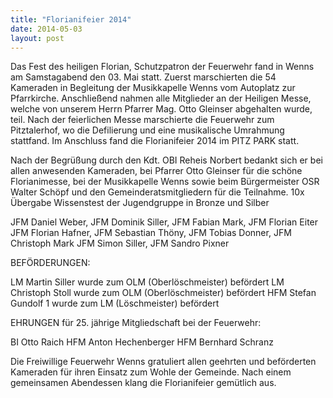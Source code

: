 ```yaml
---
title: "Florianifeier 2014"
date: 2014-05-03
layout: post
---
```


Das Fest des heiligen Florian, Schutzpatron der Feuerwehr fand in Wenns am Samstagabend den 03. Mai statt. Zuerst marschierten die 54 Kameraden in Begleitung der Musikkapelle Wenns vom Autoplatz zur Pfarrkirche. Anschließend nahmen alle Mitglieder an der Heiligen Messe, welche von unserem Herrn Pfarrer Mag. Otto Gleinser abgehalten wurde, teil. Nach der feierlichen Messe marschierte die Feuerwehr zum Pitztalerhof, wo die Defilierung und eine musikalische Umrahmung stattfand. Im Anschluss fand die Florianifeier 2014 im PITZ PARK statt.

Nach der Begrüßung durch den Kdt. OBI Reheis Norbert bedankt sich er bei allen anwesenden Kameraden, bei Pfarrer Otto Gleinser für die schöne Florianimesse, bei der Musikkapelle Wenns sowie beim Bürgermeister OSR Walter Schöpf und den Gemeinderatsmitgliedern für die Teilnahme.
10x Übergabe Wissenstest der Jugendgruppe in Bronze und Silber

JFM Daniel Weber, JFM Dominik Siller, JFM Fabian Mark, JFM Florian Eiter
JFM Florian Hafner, JFM Sebastian Thöny, JFM Tobias Donner, JFM Christoph Mark
JFM Simon Siller, JFM Sandro Pixner

BEFÖRDERUNGEN:

LM Martin Siller wurde zum OLM (Oberlöschmeister) befördert
LM Christoph Stoll wurde zum OLM (Oberlöschmeister) befördert
HFM Stefan Gundolf 1 wurde zum LM (Löschmeister) befördert

EHRUNGEN für 25. jährige Mitgliedschaft bei der Feuerwehr:

BI Otto Raich
HFM Anton Hechenberger
HFM Bernhard Schranz

Die Freiwillige Feuerwehr Wenns gratuliert allen geehrten und beförderten Kameraden für ihren Einsatz zum Wohle der Gemeinde. Nach einem gemeinsamen Abendessen klang die Florianifeier gemütlich aus.